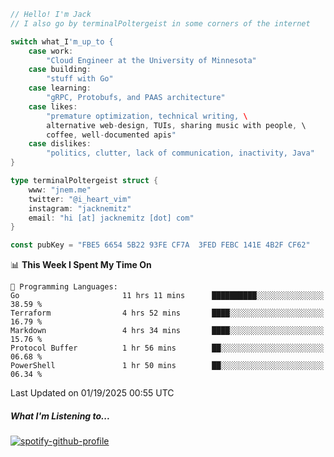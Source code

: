 ```go
// Hello! I'm Jack
// I also go by terminalPoltergeist in some corners of the internet

switch what_I'm_up_to {
    case work:
        "Cloud Engineer at the University of Minnesota"
    case building:
        "stuff with Go"
    case learning:
        "gRPC, Protobufs, and PAAS architecture"
    case likes:
        "premature optimization, technical writing, \
        alternative web-design, TUIs, sharing music with people, \
        coffee, well-documented apis"
    case dislikes:
        "politics, clutter, lack of communication, inactivity, Java"
}

type terminalPoltergeist struct {
    www: "jnem.me"
    twitter: "@i_heart_vim"
    instagram: "jacknemitz"
    email: "hi [at] jacknemitz [dot] com"
}

const pubKey = "FBE5 6654 5B22 93FE CF7A  3FED FEBC 141E 4B2F CF62"
```

<!--START_SECTION:waka-->
📊 **This Week I Spent My Time On** 

```text
💬 Programming Languages: 
Go                       11 hrs 11 mins      ██████████░░░░░░░░░░░░░░░   38.59 % 
Terraform                4 hrs 52 mins       ████░░░░░░░░░░░░░░░░░░░░░   16.79 % 
Markdown                 4 hrs 34 mins       ████░░░░░░░░░░░░░░░░░░░░░   15.76 % 
Protocol Buffer          1 hr 56 mins        ██░░░░░░░░░░░░░░░░░░░░░░░   06.68 % 
PowerShell               1 hr 50 mins        ██░░░░░░░░░░░░░░░░░░░░░░░   06.34 % 
```


 Last Updated on 01/19/2025 00:55 UTC
<!--END_SECTION:waka-->

##### What I'm Listening to...

[![spotify-github-profile](https://jnem.me/listening-item?maxAge=2592000)](https://jnem.me/listening)
